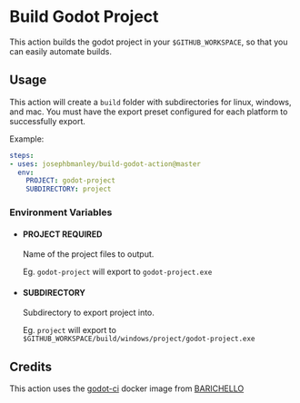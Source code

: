 # Build Godot Project

This action builds the godot project in your `$GITHUB_WORKSPACE`, so that you can easily automate builds.

## Usage

This action will create a `build` folder with subdirectories for linux, windows, and mac. You must have the export preset configured for each platform to successfully export.

Example:

```yaml
steps:
- uses: josephbmanley/build-godot-action@master
  env:
    PROJECT: godot-project
    SUBDIRECTORY: project
```

### Environment Variables

- #### PROJECT **REQUIRED**

    Name of the project files to output.

    Eg. `godot-project` will export to `godot-project.exe`

- #### SUBDIRECTORY

    Subdirectory to export project into.

    Eg. `project` will export to `$GITHUB_WORKSPACE/build/windows/project/godot-project.exe`

## Credits

This action uses the [godot-ci](https://github.com/aBARICHELLO/godot-ci) docker image from [BARICHELLO](https://github.com/aBARICHELLO)
